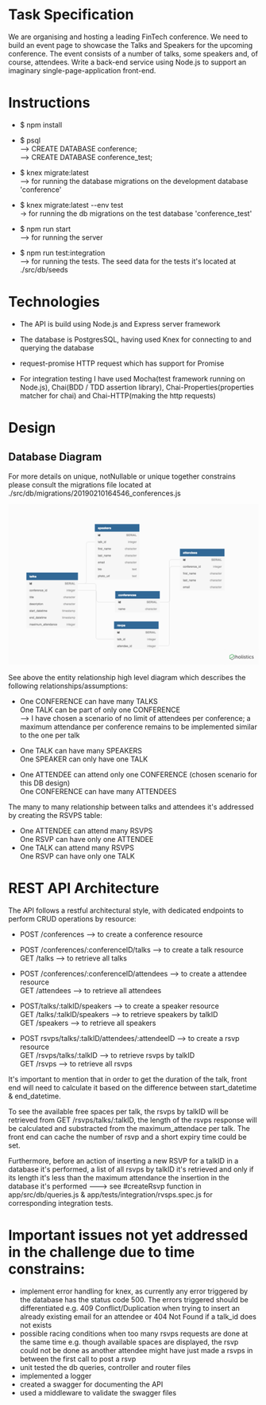 
# Task Specification

We are organising and hosting a leading FinTech conference. We need to 
build an event page to showcase the Talks and Speakers for the 
upcoming conference. The event consists of a number of talks, some speakers and, of course, 
attendees. Write a back-end service using Node.js to support an imaginary 
single-page-application front-end. 

# Instructions 
- $ npm install
- $ psql  <br />
    -->  CREATE DATABASE conference;  <br />
     -->  CREATE DATABASE conference_test;
- $ knex migrate:latest <br />
  --> for running the database migrations on the development database 'conference'
- $ knex migrate:latest --env test <br />
  -> for running the db migrations on the test database 'conference_test'
- $ npm run start <br />
  --> for running the server

- $ npm run test:integration <br /> 
  --> for running the tests.
  The seed data for the tests it's located at ./src/db/seeds 
# Technologies
- The API is build using Node.js and Express server framework

- The database is PostgresSQL, having used Knex for connecting to and querying the database

- request-promise HTTP request which has support for Promise

- For integration testing I have used Mocha(test framework running on Node.js), Chai(BDD / TDD assertion library), Chai-Properties(properties matcher for chai) and  Chai-HTTP(making the http requests)

# Design

## Database Diagram

For more details on unique, notNullable or unique together constrains please consult the migrations file located at 
 ./src/db/migrations/20190210164546_conferences.js

![Database](./dbdiagram.png)

See above the entity relationship high level diagram which describes the following relationships/assumptions:
- One CONFERENCE can have many TALKS <br /> 
  One TALK can be part of only one CONFERENCE <br /> 
  --> I have chosen a scenario of no limit of attendees per conference; a maximum attendance per conference remains to be implemented similar to the one per talk

- One TALK can have many SPEAKERS <br /> 
  One SPEAKER can only have one TALK

- One ATTENDEE can attend only one CONFERENCE (chosen scenario for this DB design) <br /> 
  One CONFERENCE can have many ATTENDEES

The many to many relationship between talks and attendees it's addressed by creating the RSVPS table:
  - One ATTENDEE can attend many RSVPS<br /> 
    One RSVP can have only one ATTENDEE
  - One TALK can attend many RSVPS<br /> 
    One RSVP can have only one TALK

# REST API Architecture

The API follows a restful architectural style, with dedicated endpoints to perform CRUD operations by resource:

- POST /conferences --> to create a conference resource

- POST /conferences/:conferenceID/talks --> to create a talk resource <br /> 
GET /talks --> to retrieve all talks <br />

- POST /conferences/:conferenceID/attendees --> to create a attendee resource <br /> 
GET /attendees --> to retrieve all attendees <br />

- POST/talks/:talkID/speakers --> to create a speaker resource <br /> 
GET /talks/:talkID/speakers --> to retrieve speakers by talkID <br />
GET /speakers --> to retrieve all speakers

- POST rsvps/talks/:talkID/attendees/:attendeeID --> to create a rsvp resource <br /> 
GET /rsvps/talks/:talkID --> to retrieve rsvps by talkID <br />
GET /rsvps --> to retrieve all rsvps

It's important to mention that in order to get the duration of the talk, front end will need to calculate it based on the difference between start_datetime & end_datetime.

To see the available free spaces per talk, the rsvps by talkID will be retrieved from GET /rsvps/talks/:talkID, the length of the rsvps response will be calculated and substracted from the maximum_attendace per talk. The front end can cache the number of rsvp and a short expiry time could be set.

Furthermore, before an action of inserting a new RSVP for a talkID in a database it's performed, a list of all rsvps by talkID it's retrieved and only if its length it's less than the maximum attendance the insertion in the database it's performed ---> see #createRsvp function in app/src/db/queries.js & app/tests/integration/rvsps.spec.js for corresponding integration tests.


# Important issues not yet addressed in the challenge due to time constrains: 
- implement error handling for knex, as currently any error triggered by the database has the status code 500. The errors triggered should be differentiated e.g. 409 Conflict/Duplication when trying to insert an already existing email for an attendee or  404 Not Found if a talk_id does not exists
- possible racing conditions when too many rsvps requests are done at the same time e.g. though available spaces are displayed, the rsvp could not be done as another attendee might have just made a rsvps in between the first call to post a rsvp
- unit tested the db queries, controller and router files
- implemented a logger
- created a swagger for documenting the API
- used a middleware to validate the swagger files
